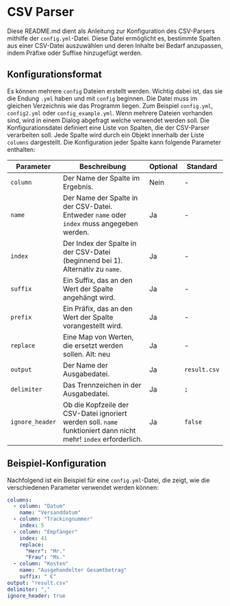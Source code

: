 # CSV Parser

Diese README.md dient als Anleitung zur Konfiguration des CSV-Parsers mithilfe der `config.yml`-Datei. Diese Datei ermöglicht es, bestimmte Spalten aus einer CSV-Datei auszuwählen und deren Inhalte bei Bedarf anzupassen, indem Präfixe oder Suffixe hinzugefügt werden.

## Konfigurationsformat

Es können mehrere `config` Dateien erstellt werden. Wichtig dabei ist, das sie die Endung `.yml` haben und mit `config` beginnen. Die Datei muss im gleichen Verzeichnis wie das Programm liegen. Zum Beispiel `config.yml`, `config2.yml` oder `config_example.yml`. Wenn mehrere Dateien vorhanden sind, wird in einem Dialog abgefragt welche verwendet werden soll.
Die Konfigurationsdatei definiert eine Liste von Spalten, die der CSV-Parser verarbeiten soll. Jede Spalte wird durch ein Objekt innerhalb der Liste `columns` dargestellt. Die Konfiguration jeder Spalte kann folgende Parameter enthalten:

| Parameter       | Beschreibung                                                                                                     | Optional | Standard     |
| --------------- | ---------------------------------------------------------------------------------------------------------------- | -------- | ------------ |
| `column`        | Der Name der Spalte im Ergebnis.                                                                                 | Nein     | -            |
| `name`          | Der Name der Spalte in der CSV-Datei. Entweder `name` oder `index` muss angegeben werden.                        | Ja       | -            |
| `index`         | Der Index der Spalte in der CSV-Datei (beginnend bei 1). Alternativ zu `name`.                                   | Ja       | -            |
| `suffix`        | Ein Suffix, das an den Wert der Spalte angehängt wird.                                                           | Ja       | -            |
| `prefix`        | Ein Präfix, das an den Wert der Spalte vorangestellt wird.                                                       | Ja       | -            |
| `replace`       | Eine Map von Werten, die ersetzt werden sollen. Alt: neu                                                         | Ja       | -            |
| `output`        | Der Name der Ausgabedatei.                                                                                       | Ja       | `result.csv` |
| `delimiter`     | Das Trennzeichen in der Ausgabedatei.                                                                            | Ja       | `;`          |
| `ignore_header` | Ob die Kopfzeile der CSV-Datei ignoriert werden soll. `name` funktioniert dann nicht mehr! `index` erforderlich. | Ja       | `false`      |

## Beispiel-Konfiguration

Nachfolgend ist ein Beispiel für eine `config.yml`-Datei, die zeigt, wie die verschiedenen Parameter verwendet werden können:

```yaml
columns:
  - column: "Datum"
    name: "Versanddatum"
  - column: "Trackingnummer"
    index: 5
  - column: "Empfänger"
    index: 41
    replace:
      "Herr": "Mr."
      "Frau": "Ms."
  - column: "Kosten"
    name: "Ausgehandelter Gesamtbetrag"
    suffix: " €"
output: "result.csv"
delimiter: ","
ignore_header: true
```